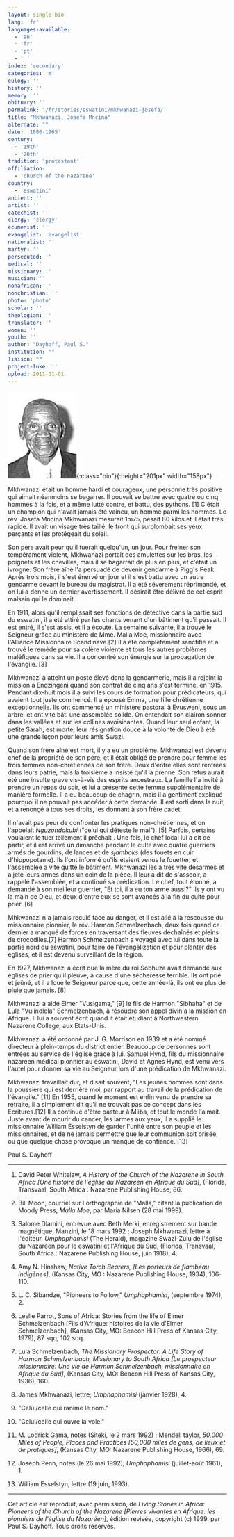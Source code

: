 ```yaml
---
layout: single-bio
lang: 'fr'
languages-available:
  - 'en'
  - 'fr'
  - 'pt'
  - ' '
index: 'secondary'
categories: 'm'
eulogy: ''
history: ''
memory: ''
obituary: ''
permalink: '/fr/stories/eswatini/mkhwanazi-josefa/'
title: "Mkhwanazi, Josefa Mncina"
alternate: ""
date: '1886-1965'
century:
  - '19th'
  - '20th'
tradition: 'protestant'
affiliation:
  - 'church of the nazarene'
country:
  - 'eswatini'
ancient: ''
artist: ''
catechist: ''
clergy: 'clergy'
ecumenist: ''
evangelist: 'evangelist'
nationalist: ''
martyr: ''
persecuted: ''
medical: ''
missionary: ''
musician: ''
nonafrican: ''
nonchristian: ''
photo: 'photo'
scholar: ''
theologian: ''
translator: ''
women: ''
youth: ''
author: "Dayhoff, Paul S."
institution: ""
liaison: ""
project-luke: ''
upload: 2011-01-01
---
```


![Josefa Mncina Mkhwanazi](/images/bio-pics/eswatini/mkhwanazi-josefa/mkhwanazi-josefa.jpg){:class="bio"}{:height="201px" width="158px"}

Mkhwanazi était un homme hardi et courageux, une personne très positive qui aimait néanmoins se bagarrer. Il pouvait se battre avec quatre ou cinq hommes à la fois, et a même lutté contre, et battu, des pythons. [1] C'était un champion qui n'avait jamais été vaincu, un homme parmi les hommes. Le rév. Josefa Mncina Mkhwanazi mesurait 1m75, pesait 80 kilos et il était très rapide. Il avait un visage très taillé, le front qui surplombait ses yeux perçants et les prot&eacute;geait du soleil.

Son père avait peur qu'il tuerait quelqu'un, un jour. Pour freiner son tempérament violent, Mkhwanazi portait des amulettes sur les bras, les poignets et les chevilles, mais il se bagarrait de plus en plus, et c'&eacute;tait un ivrogne. Son frère aîné l'a persuadé de devenir gendarme à Pigg's Peak. Après trois mois, il s'est &eacute;nervé un jour et il s'est battu avec un autre gendarme devant le bureau du magistrat. Il a été sévèrement r&eacute;primand&eacute;, et on lui a donné un dernier avertissement. Il désirait être délivré de cet esprit malsain qui le dominait.

En 1911, alors qu'il remplissait ses fonctions de détective dans la partie sud du eswatini, il a été attiré par les chants venant d'un bâtiment qu'il passait. Il est entré, il s'est assis, et il a écouté. La semaine suivante, il a trouvé le Seigneur grâce au ministère de Mme. Malla  Moe, missionnaire avec l'Alliance Missionnaire Scandinave.[2] Il a été complètement sanctifié et a trouvé le remède pour sa colère violente et tous les autres problèmes maléfiques dans sa vie. Il a concentré son énergie sur la propagation de l'évangile. [3]

Mkhwanazi a atteint un poste élevé dans la gendarmerie, mais il a rejoint la mission à Endzingeni quand son contrat de cinq ans s'est terminé, en 1915. Pendant dix-huit mois il a suivi les cours de formation pour prédicateurs, qui avaient tout juste commencé. Il a épousé Emma, une fille chrétienne exceptionnelle. Ils ont commencé un ministère pastoral à Evusweni, sous un arbre, et ont vite bâti une assemblée solide. On entendait son clairon sonner dans les vallées et sur les collines avoisinantes. Quand leur seul enfant, la petite Sarah, est morte, leur résignation douce à la volonté de Dieu à été une grande leçon pour leurs amis Swazi.

Quand son frère aîné est mort, il y a eu un problème. Mkhwanazi est devenu chef de la propriété de son père, et il était obligé de prendre pour femme les trois femmes non-chrétiennes de son frère. Deux d'entre elles sont rentrées dans leurs patrie, mais la troisième a insisté qu'il la prenne. Son refus aurait été une insulte grave vis-à-vis des esprits ancestraux. La famille l'a invité à prendre un repas du soir, et lui a présenté cette femme supplémentaire de manière formelle. Il a eu beaucoup de chagrin, mais il a gentiment expliqué pourquoi il ne pouvait pas accéder à cette demande. Il est sorti dans la nuit, et a renonçé à tous ses droits, les donnant à son frère cadet.

Il n'avait pas peur de confronter les pratiques non-chrétiennes, et on l'appelait *Nguzondokubi* ("celui qui déteste le mal"). [5] Parfois, certains voulaient le tuer tellement il prêchait . Une fois, le chef local lui a dit de partir, et il est arrivé un dimanche pendant le culte avec quatre guerriers armés de gourdins, de lances et de *sjamboks* (des fouets en cuir d'hippopotame). Ils l'ont informé qu'ils étaient venus le fouetter, et l'assemblée a vite quitté le bâtiment. Mkhwanazi les a très vite désarmés et a jeté leurs armes dans un coin de la pièce. Il leur a dit de s'asseoir, a rappelé l'assemblée, et a continué sa prédication. Le chef, tout étonné, a demandé à son meilleur guerrier, "Et toi, il a eu ton arme aussi?" Ils y ont vu la main de Dieu, et deux d'entre eux se sont avanc&eacute;s à la fin du culte pour prier. [6]

Mhkwanazi n'a jamais reculé face au danger, et il est allé à la rescousse du missionnaire pionnier, le rév. Harmon Schmelzenbach, deux fois quand ce dernier a manqué de forces en traversant des fleuves déchaînés et pleins de crocodiles.[7] Harmon Schmelzenbach a voyagé avec lui dans toute la partie nord du eswatini, pour faire de l'évangélization et pour planter des églises, et il est devenu surveillant de la région.

En 1927, Mkhwanazi a écrit que la mère du roi Sobhuza avait demandé aux églises de prier qu'il pleuve, à cause d'une sécheresse terrible. Ils ont prié et jeûné, et il a loué le Seigneur parce que, cette année-là, ils ont eu plus de pluie que jamais. [8]

Mkhwanazi a aidé Elmer "Vusigama," [9] le fils de Harmon "Sibhaha" et de Lula "Vulindlela" Schmelzenbach, à résoudre son appel divin à la mission en Afrique. Il lui a souvent écrit quand it était étudiant à Northwestern Nazarene College, aux Etats-Unis.

Mkhwanazi a été ordonné par J. G. Morrison en 1939 et a été nommé directeur à plein-temps du district entier. Beaucoup de personnes sont entrées au service de l'église grâce à lui. Samuel Hynd, fils du missionnaire nazaréen médical pionnier au eswatini, David et Agnes Hynd, est venu vers l'autel pour donner sa vie au Seigneur lors d'une prédication de Mkhwanazi.

Mkhwanazi travaillait dur, et disait souvent, "Les jeunes hommes sont dans la poussière qui est derrière moi, par rapport au travail de la prédication de l'évangile." [11] En 1955, quand le moment est enfin venu de prendre sa retraite, il a simplement dit qu'il ne trouvait pas ce concept dans les Ecritures.[12] Il a continué d'être pasteur à Mliba, et tout le monde l'aimait. Juste avant de mourir du cancer, les larmes aux yeux, il a supplié le missionnaire William Esselstyn de garder l'unité entre son peuple et les missionnaires, et de ne jamais permettre que leur communion soit brisée, ou que quelque chose provoque un manque de confiance. [13]

Paul S. Dayhoff

---

1. David Peter Whitelaw, *A History of the Church of the Nazarene in South Africa [Une histoire de l'église du Nazaréen en Afrique du Sud]*, (Florida, Transvaal, South Africa : Nazarene Publishing House, 86.

2. Bill Moon, courriel sur l'orthographie de "Malla," citant la publication de Moody Press, *Malla Moe*, par Maria Nilsen (28 mai 1999).

3. Salome Dlamini, entrevue avec Beth Merki, enregistrement sur bande magnétique, Manzini, le 18 mars 1992 ; Joseph Mkhwanazi, lettre à l'éditeur, *Umphaphamisi* (The Herald), magazine Swazi-Zulu de l'église du Nazaréen pour le eswatini et l'Afrique du Sud, (Florida, Transvaal, South Africa : Nazarene Publishing House, juin 1918), 4.

4. Amy N. Hinshaw, *Native Torch Bearers, [Les porteurs de flambeau indigènes]*, (Kansas City, MO : Nazarene Publishing House, 1934), 106-110.

5. L. C. Sibandze, "Pioneers to Follow," *Umphaphamisi*, (septembre 1974), 2.

6. Leslie Parrot, Sons of Africa: Stories from the life of Elmer Schmelzenbach [Fils d'Afrique: histoires de la vie d'Elmer Schmelzenbach], (Kansas City, MO: Beacon Hill Press of Kansas City, 1979), 87 sqq, 102 sqq.

7. Lula Schmelzenbach, *The Missionary Prospector: A Life Story of Harmon Schmelzenbach, Missionary to South Africa [Le prospecteur missionnaire: Une vie de Harmon Schmelzenbach, missionnaire en Afrique du Sud]*, (Kansas City, MO: Beacon Hill Press of Kansas City, 1936), 160.

8.  James Mkhwanazi, lettre; *Umphaphamisi* (janvier 1928), 4.

9. "Celui/celle qui ranime le nom."

10. "Celui/celle qui ouvre la voie."

11. M. Lodrick Gama, notes (Siteki, le 2 mars 1992) ; Mendell taylor, *50,000 Miles of People, Places and Practices [50,000 miles de gens, de lieux et de pratiques]*, (Kansas City, MO: Nazarene Publishing House, 1966), 69.

12. Joseph Penn, notes (le 26 mai 1992); *Umphaphamisi* (juillet-août 1961), 1.

13. William Esselstyn, lettre (19 juin, 1993).

---

Cet article est reproduit, avec permission, de *Living Stones in Africa: Pioneers of the Church of the Nazarene [Pierres vivantes en Afrique: les pionniers de l'église du Nazaréen]*, édition révisée, copyright (c) 1999, par Paul S. Dayhoff. Tous droits réservés.
